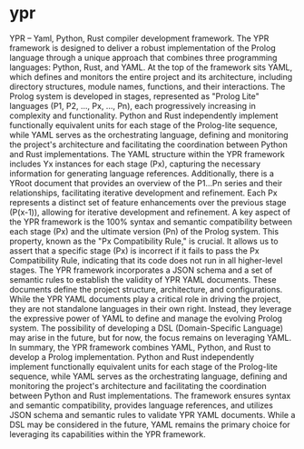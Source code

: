 # ypr
YPR – Yaml, Python, Rust compiler development framework.
The YPR framework is designed to deliver a robust implementation of the Prolog language through a unique approach that combines three programming languages: Python, Rust, and YAML. At the top of the framework sits YAML, which defines and monitors the entire project and its architecture, including directory structures, module names, functions, and their interactions.
The Prolog system is developed in stages, represented as "Prolog Lite" languages (P1, P2, ..., Px, ..., Pn), each progressively increasing in complexity and functionality. Python and Rust independently implement functionally equivalent units for each stage of the Prolog-lite sequence, while YAML serves as the orchestrating language, defining and monitoring the project's architecture and facilitating the coordination between Python and Rust implementations.
The YAML structure within the YPR framework includes Yx instances for each stage (Px), capturing the necessary information for generating language references. Additionally, there is a YRoot document that provides an overview of the P1...Pn series and their relationships, facilitating iterative development and refinement. Each Px represents a distinct set of feature enhancements over the previous stage (P(x-1)), allowing for iterative development and refinement.
A key aspect of the YPR framework is the 100% syntax and semantic compatibility between each stage (Px) and the ultimate version (Pn) of the Prolog system. This property, known as the "Px Compatibility Rule," is crucial. It allows us to assert that a specific stage (Px) is incorrect if it fails to pass the Px Compatibility Rule, indicating that its code does not run in all higher-level stages.
The YPR framework incorporates a JSON schema and a set of semantic rules to establish the validity of YPR YAML documents. These documents define the project structure, architecture, and configurations. While the YPR YAML documents play a critical role in driving the project, they are not standalone languages in their own right. Instead, they leverage the expressive power of YAML to define and manage the evolving Prolog system. The possibility of developing a DSL (Domain-Specific Language) may arise in the future, but for now, the focus remains on leveraging YAML.
In summary, the YPR framework combines YAML, Python, and Rust to develop a Prolog implementation. Python and Rust independently implement functionally equivalent units for each stage of the Prolog-lite sequence, while YAML serves as the orchestrating language, defining and monitoring the project's architecture and facilitating the coordination between Python and Rust implementations. The framework ensures syntax and semantic compatibility, provides language references, and utilizes JSON schema and semantic rules to validate YPR YAML documents. While a DSL may be considered in the future, YAML remains the primary choice for leveraging its capabilities within the YPR framework.


